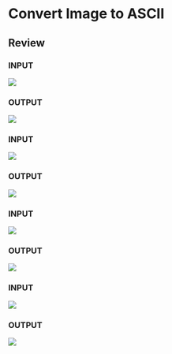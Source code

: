 # Convert Image to ASCII

## Review

### INPUT

<img src = "https://github.com/nxhawk/ASCII_convert/blob/master/image/Gmax.png"/>

### OUTPUT

<img src = "https://github.com/nxhawk/ASCII_convert/blob/master/Image_result1/Gmax/Gmax_ASCII.png"/>


### INPUT

<img src = "https://github.com/nxhawk/ASCII_convert/blob/master/image/snorlax.jpg"/>

### OUTPUT

<img src = "https://github.com/nxhawk/ASCII_convert/blob/master/Image_result1/snorlax/snorlax_ASCII.jpg"/>

### INPUT

<img src = "https://github.com/nxhawk/ASCII_convert/blob/master/image/sonGoKu.jpg"/>

### OUTPUT

<img src = "https://github.com/nxhawk/ASCII_convert/blob/master/Image_result1/sonGoku/sonGoKu_ASCII.jpg"/>


### INPUT

<img src = "https://github.com/nxhawk/ASCII_convert/blob/master/image/do.jpg"/>

### OUTPUT

<img src = "https://github.com/nxhawk/ASCII_convert/blob/master/Image_result1/do/do_ASCII.jpg"/>


